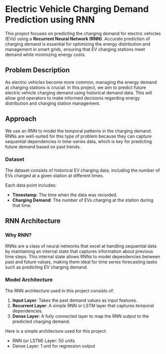 # Electric Vehicle Charging Demand Prediction using RNN

This project focuses on predicting the charging demand for electric vehicles (EVs) using a **Recurrent Neural Network (RNN)**. Accurate prediction of charging demand is essential for optimizing the energy distribution and management in smart grids, ensuring that EV charging stations meet demand while minimizing energy costs.

## Problem Description

As electric vehicles become more common, managing the energy demand at charging stations is crucial. In this project, we aim to predict future electric vehicle charging demand using historical demand data. This will allow grid operators to make informed decisions regarding energy distribution and charging station management.

## Approach

We use an RNN to model the temporal patterns in the charging demand. RNNs are well-suited for this type of problem because they can capture sequential dependencies in time-series data, which is key for predicting future demand based on past trends.

### Dataset

The dataset consists of historical EV charging data, including the number of EVs charged at a given station at different times.

Each data point includes:
- **Timestamp**: The time when the data was recorded.
- **Charging Demand**: The number of EVs charging at the station during that time.

## RNN Architecture

### Why RNN?
RNNs are a class of neural networks that excel at handling sequential data by maintaining an internal state that captures information about previous time steps. This internal state allows RNNs to model dependencies between past and future values, making them ideal for time series forecasting tasks such as predicting EV charging demand.

### Model Architecture

The RNN architecture used in this project consists of:
1. **Input Layer**: Takes the past demand values as input features.
2. **Recurrent Layer**: A simple RNN or LSTM layer that captures temporal dependencies.
3. **Dense Layer**: A fully connected layer to map the RNN output to the predicted charging demand.

Here is a simple architecture used for this project:
- RNN (or LSTM) Layer: 50 units
- Dense Layer: 1 unit for regression output

